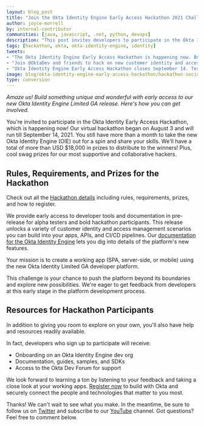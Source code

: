 ```yaml
---
layout: blog_post
title: "Join the Okta Identity Engine Early Access Hackathon 2021 Challenge"
author: joyce-morrell
by: internal-contributor
communities: [java, javascript, .net, python, devops]
description: "This post invites developers to participate in the Okta Identity Early Access Hackathon 2021, which began on August 3 and runs online till September 14. There are generous prizes for top-notch working apps and supportive hackers."
tags: [hackathon, okta, okta-identity-engine, identity]
tweets:
- "The Okta Identity Engine Early Access Hackathon is happening now. Build a top-notch app for a chance at fantastic prizes."
- "Join @OktaDev and friends to hack on new customer identity and access management features from @Okta.  "
- "Okta Identity Engine Early Access Hackathon closes September 14. Test drive the limited release and show us your stuff!"
image: blog/okta-identity-engine-early-access-hackathon/hackathon-social.png
type: conversion
---
```


*Amaze us! Build something unique and wonderful with early access to our new Okta Identity Engine Limited GA release. Here's how you can get involved.* 

You're invited to participate in the Okta Identity Early Access Hackathon, which is happening now! Our virtual hackathon began on August 3 and will run till September 14, 2021. You still have more than a month to take the new Okta Identity Engine (OIE) out for a spin and share your skills. We'll have a total of more than USD $18,000 in prizes to distribute to the winners! Plus, cool swag prizes for our most supportive and collaborative hackers.  

## Rules, Requirements, and Prizes for the Hackathon

Check out all the [Hackathon details](https://okta-hackathon-2021.devpost.com/) including rules, requirements, prizes, and how to register.  

We provide early access to developer tools and documentation in pre-release for alpha testers and bold hackathon participants. This release unlocks a variety of customer identity and access management scenarios you can build into your apps, APIs, and CI/CD pipelines. Our [documentation for the Okta Identity Engine](https://help.okta.com/en/oie/Content/Topics/identity-engine/oie-get-started.htm) lets you dig into details of the platform's new features. 

Your mission is to create a working app (SPA, server-side, or mobile) using the new Okta Identity Limited GA developer platform. 

This challenge is your chance to push the platform beyond its boundaries and explore new possibilities. We're eager to get feedback from developers at this early stage in the platform development process. 

## Resources for Hackathon Participants

In addition to giving you room to explore on your own, you'll also have help and resources readily available. 

In fact, developers who sign up to participate will receive:

- Onboarding on an Okta Identity Engine dev org 
- Documentation, guides, samples, and SDKs 
- Access to the Okta Dev Forum for support

We look forward to learning a ton by listening to your feedback and taking a close look at your working apps. [Register now](https://okta-hackathon-2021.devpost.com/) to build with Okta and securely connect the people and technologies that matter to you most. 

Thanks! We can't wait to see what you make. In the meantime, be sure to follow us on [Twitter](https://twitter.com/oktadev) and subscribe to our [YouTube](https://www.youtube.com/c/oktadev) channel. Got questions? Feel free to comment below.
